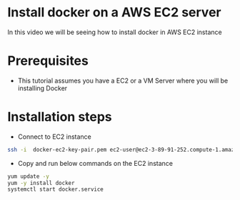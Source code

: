 # Install docker on a AWS EC2 server

In this video we will be seeing how to install docker in AWS EC2 instance

# Prerequisites
- This tutorial assumes you have a EC2 or a VM Server where you will be installing Docker

# Installation steps
- Connect to EC2 instance

```bash
ssh -i  docker-ec2-key-pair.pem ec2-user@ec2-3-89-91-252.compute-1.amazonaws.com
```

- Copy and run below commands on the EC2 instance
```bash
yum update -y 
yum -y install docker
systemctl start docker.service
```
